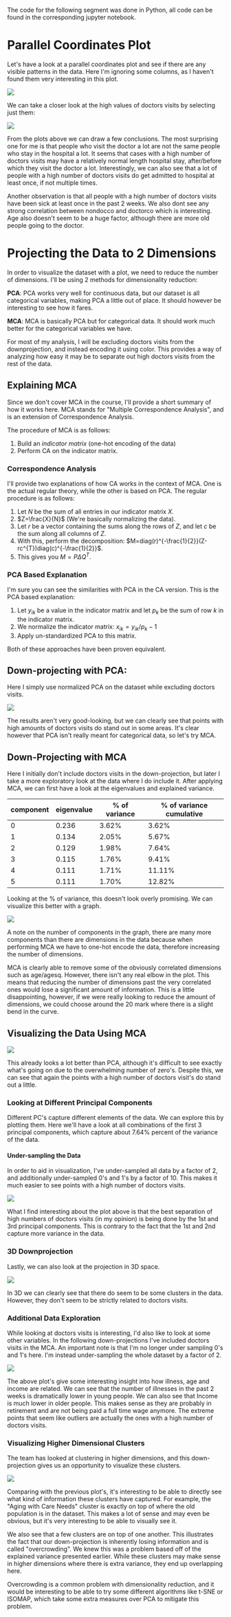 The code for the following segment was done in Python, all code can be
found in the corresponding jupyter notebook.

# Parallel Coordinates Plot
Let's have a look at a parallel coordinates plot and see if
there are any visible patterns in the data. Here I'm ignoring some
columns, as I haven't found them very interesting in this plot.

![](./pc_plot1.png)

We can take a closer look at the high values of doctors visits by
selecting just them:

![](./pc_plot2.png)

From the plots above we can draw a few conclusions. The most surprising
one for me is that people who visit the doctor a lot are not the same
people who stay in the hospital a lot. It seems that cases with a high
number of doctors visits may have a relatively normal length hospital
stay, after/before which they visit the doctor a lot. Interestingly,
we can also see that a lot of people with a high number of doctors
visits do get admitted to hospital at least once, if not multiple times.

Another observation is that all people with a high number of doctors
visits have been sick at least once in the past 2 weeks. We also dont
see any strong correlation between nondocco and doctorco which is
interesting. Age also doesn't seem to be a huge factor, although there
are more old people going to the doctor.


# Projecting the Data to 2 Dimensions
In order to visualize the dataset with a plot, we need to reduce the
number of dimensions. I'll be using 2 methods for dimensionality
reduction:

**PCA**:
PCA works very well for continuous data, but our dataset is all
categorical variables, making PCA a little out of place.
It should however be interesting to see how it fares.

**MCA**:
MCA is basically PCA but for categorical data. It should work much better
for the categorical variables we have.

For most of my analysis, I will be excluding doctors visits from the
downprojection, and instead encoding it using color. This provides a way
of analyzing how easy it may be to separate out high doctors visits from
the rest of the data.

## Explaining MCA
Since we don't cover MCA in the course, I'll provide a short summary of
how it works here.
MCA stands for "Multiple Correspondence Analysis", and is an extension
of Correspondence Analysis.

The procedure of MCA is as follows:
1. Build an *indicator matrix* (one-hot encoding of the data)
2. Perform CA on the indicator matrix.

### Correspondence Analysis
I'll provide two explanations of how CA works in the context of MCA.
One is the actual regular theory, while the other is based on PCA.
The regular procedure is as follows:

1. Let $N$ be the sum of all entries in our indicator matrix $X$.
2. $Z=\frac{X}{N}$ (We're basically normalizing the data).
3. Let $r$ be a vector containing the sums along the rows of $Z$, and
   let $c$ be the sum along all columns of $Z$.
4. With this, perform the decomposition: $M=diag(r)^{-\frac{1}{2}}(Z-rc^{T})diag(c)^{-\frac{1}{2}}$.
5. This gives you $M=P\Delta Q^{T}$.

### PCA Based Explanation

I'm sure you can see the similarities with PCA in the CA version.
This is the PCA based explanation:

1. Let $y_{ik}$  be a value in the indicator matrix and let $p_{k}$ be
   the sum of row $k$ in the indicator matrix.
2. We normalize the indicator matrix: $x_{ik}=y_{ik}/p_{k} - 1$
3. Apply un-standardized  PCA to this matrix.

Both of these approaches have been proven equivalent.

## Down-projecting with PCA:
Here I simply use normalized PCA on the dataset while excluding doctors
visits.

![](./pca_down_2d.png)

The results aren't very good-looking, but we can clearly see that points
with high amounts of doctors visits do stand out in some areas. It's
clear however that PCA isn't really meant for categorical data, so let's
try MCA.

## Down-Projecting with MCA
Here I initially don't include doctors visits in the down-projection, but
later I take a more exploratory look at the data where I do include it.
After applying MCA, we can first have a look at the eigenvalues and
explained variance.

| component | eigenvalue | % of variance | % of variance cumulative |
|-----------|------------|---------------|--------------------------|
| 0         | 0.236      | 3.62%         | 3.62%                    |
| 1         | 0.134      | 2.05%         | 5.67%                    |
| 2         | 0.129      | 1.98%         | 7.64%                    |
| 3         | 0.115      | 1.76%         | 9.41%                    |
| 4         | 0.111      | 1.71%         | 11.11%                   |
| 5         | 0.111      | 1.70%         | 12.82%                   |

Looking at the % of variance, this doesn't look overly promising. We
can visualize this better with a graph.

![](./mca_cumvar.png)

A note on the number of components in the graph, there are many more
components than there are dimensions in the data because when
performing MCA we have to one-hot encode the data, therefore increasing
the number of dimensions.

MCA is clearly able to remove some of the obviously correlated
dimensions such as age/agesq. However, there isn't any real elbow in
the plot. This means that reducing the number of dimensions past the
very correlated ones would lose a significant amount of information.
This is a little disappointing, however, if we were really looking to
reduce the amount of dimensions, we could choose around the 20 mark
where there is a slight bend in the curve.

## Visualizing the Data Using MCA

![](./mca_doctors_2d.png)

This already looks a lot better than PCA, although it's difficult to
see exactly what's going on due to the overwhelming number of zero's.
Despite this, we can see that again the points with a high number of
doctors visit's do stand out a little.

### Looking at Different Principal Components
Different PC's capture different elements of the data. We can explore
this by plotting them. Here we'll have a look at all combinations of the
first 3 principal components, which capture about 7.64% percent of the
variance of the data.

#### Under-sampling the Data
In order to aid in visualization, I've under-sampled all data by a
factor of 2, and additionally under-sampled 0's and 1's by a factor of 10.
This makes it much easier to see points with a high number of doctors
visits.

![](./mca_pc_comb.png)

What I find interesting about the plot above is that the best separation
of high numbers of doctors visits (in my opinion) is being done by the
1st and 3rd principal components. This is contrary to the fact that
the 1st and 2nd capture more variance in the data.

### 3D Downprojection
Lastly, we can also look at the projection in 3D space.

![](./mca_doctorco_3d.png)

In 3D we can clearly see that there do seem to be some clusters in the
data. However, they don't seem to be strictly related to doctors visits.

### Additional Data Exploration
While looking at doctors visits is interesting, I'd also like to look
at some other variables. In the following down-projections I've included
doctors visits in the MCA.
An important note is that I'm no longer under sampling 0's and 1's here.
I'm instead under-sampling the whole dataset by a factor of 2.

![](./mca_2d_bunchofstuff.png)

The above plot's give some interesting insight into how illness, age
and income are related. We can see that the number of illnesses in the
past 2 weeks is dramatically lower in young people. We can also see that
Income is much lower in older people. This makes sense as they are
probably in retirement and are not being paid a full time wage anymore.
The extreme points that seem like outliers are actually the ones with a
high number of doctors visits.

### Visualizing Higher Dimensional Clusters
The team has looked at clustering in higher dimensions, and this
down-projection gives us an opportunity to visualize these clusters.

![](./mca_clustering_vis.png)

Comparing with the previous plot's, it's interesting to be able to
directly see what kind of information these clusters have captured. For
example, the "Aging with Care Needs" cluster is exactly on top of where
the old population is in the dataset.
This makes a lot of sense and may even be obvious, but it's very
interesting to be able to visually see it.

We also see that a few clusters are on top of one another. This
illustrates the fact that our down-projection is inherently losing
information and is called "overcrowding". We knew this was a problem
based off of the explained variance presented earlier.
While these clusters may make sense in higher dimensions where there is
extra variance, they end up overlapping here.

Overcrowding is a common problem with dimensionality reduction, and it
would be interesting to be able to try some different algorithms like
t-SNE or ISOMAP, which take some extra measures over PCA to mitigate this
problem.
